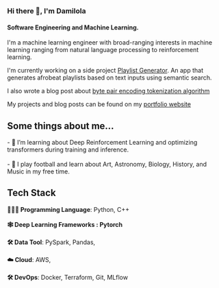 
### Hi there 👋, I'm Damilola

#### Software Engineering and Machine Learning. 

I'm a machine learning engineer with broad-ranging interests in machine learning ranging from natural language processing to reinforcement learning. 

I'm currently working on a side project [Playlist Generator](https://github.com/damilojohn/Playlist_Generator). An app that generates afrobeat playlists based on text inputs using semantic search. </h2>

I also wrote a blog post about [byte pair encoding tokenization algorithm](https://medium.com/@oduguwadamilola40/byte-pair-encoding-the-tokenization-algorithm-powering-large-language-models-5055fbdc0153)

My projects and blog posts  can be found on my [portfolio website](https://damilojohn.github.io/)


<h2 >Some things about me...</h2>
- 🌱 I’m learning about Deep Reinforcement Learning  and optimizing transformers during training and inference. <br><br> 
-  🎨 I play football and learn about Art, Astronomy, Biology, History, and Music in my free time.


<h2>Tech Stack</h2>

<p align="left">
 <b>🧑🏾‍💻 Programming Language</b>: Python, C++  <br>
 <br> <b> 🕸 Deep Learning Frameworks : Pytorch </b> <br> 
<br> <b>🛠 Data Tool</b>: PySpark, Pandas, </b> <br>
<br> <b>☁️ Cloud</b>: AWS, <br>
<br> <b>🛠 DevOps</b>: Docker, Terraform, Git, MLflow <br>







